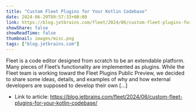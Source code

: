 ```yaml
---
title: "Custom Fleet Plugins for Your Kotlin Codebase"
date: 2024-06-20T09:57:33+00:00
link: https://blog.jetbrains.com/fleet/2024/06/custom-fleet-plugins-for-your-kotlin-codebase/
showShare: false
showReadTime: false
thumbnail: images/misc.png
tags: ["blog.jetbrains.com"]
---
```

Fleet is a code editor designed from scratch to be an extendable platform. Many pieces of Fleet’s functionality are implemented as plugins. While the Fleet team is working toward the Fleet Plugins Public Preview, we decided to share some ideas, details, and examples of why and how external developers are supposed to develop their own […]

- Link to article: https://blog.jetbrains.com/fleet/2024/06/custom-fleet-plugins-for-your-kotlin-codebase/